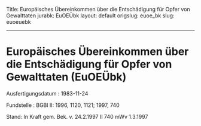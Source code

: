 Title: Europäisches Übereinkommen über die Entschädigung für Opfer von Gewalttaten
jurabk: EuOEÜbk
layout: default
origslug: euoe_bk
slug: euoeuebk

---

# Europäisches Übereinkommen über die Entschädigung für Opfer von Gewalttaten (EuOEÜbk)

Ausfertigungsdatum
:   1983-11-24

Fundstelle
:   BGBl II: 1996, 1120, 1121; 1997, 740

Stand: In Kraft gem. Bek. v. 24.2.1997 II 740 mWv 1.3.1997

